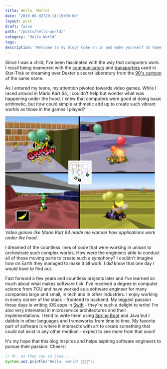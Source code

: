 ```yaml
---
title: Hello, World!
date: "2019-05-02T20:11:15+00:00"
layout: post
draft: false
path: "/posts/hello-world/"
category: "Hello World"
tags:
description: "Welcome to my blog! Come on in and make yourself at home."
---
```


Since I was a child, I've been fascinated with the way that computers work. I recall being enamored with the [communicators](https://en.wikipedia.org/wiki/Communicator_(Star_Trek)) and [transporters](https://en.wikipedia.org/wiki/Transporter_(Star_Trek)) used in Star-Trek or dreaming over Dexter's secret laboratory from the [90's cartoon](https://en.wikipedia.org/wiki/Dexter%27s_Laboratory) of the same name.

As I entered my teens, my attention pivoted towards video games. While I raced around in Mario Kart 64, I couldn't help but wonder what was happening under the hood. I knew that computers were good at doing basic arithmetic, but *how* could simple arithmetic add up to create such vibrant worlds as those in the games I played?

![Mario Kart 64](./mk64.jpg)
*Video games like Mario Kart 64 made me wonder how applications work under the hood.*

I dreamed of the countless lines of code that were working in unison to orchestrate such complex worlds. How were the engineers able to conduct all of those moving parts to create such a symphony? I couldn't imagine how on Earth they managed to make it all work. I *did* know that one day I would have to find out.

Fast forward a few years and countless projects later and I've learned so much about what makes software tick. I've received a degree in computer science from TCU and have worked as a software engineer for many companies large and small, in tech and in other industries. I enjoy working in every corner of the stack - frontend to backend. My biggest passion these days is  writing iOS apps in [Swift](https://developer.apple.com/swift/) - they're such a delight to write! I'm also very interested in microservice architectures and their implementations. I tend to write them using [Spring Boot](https://spring.io/projects/spring-boot) and Java but I dabble in other languages and frameworks from time to time. My favorite part of software is where it intersects with art to create something that could not exist in any other medium - expect to see more from that soon!

It's my hope that this blog inspires and helps aspiring software engineers to pursue their passion. Cheers!

```java
// Or, as they say in Java...
System.out.println("Hello, world! 🎉🍾🎊");
```
